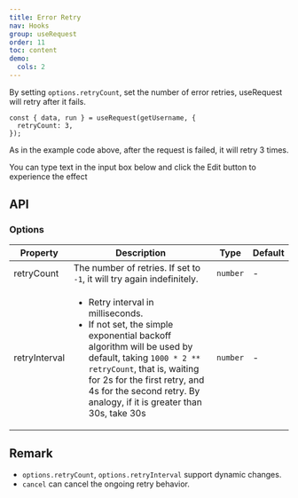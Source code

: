 ```yaml
---
title: Error Retry
nav: Hooks
group: useRequest
order: 11
toc: content
demo:
  cols: 2
---
```


By setting `options.retryCount`, set the number of error retries, useRequest will retry after it fails.

```tsx | pure
const { data, run } = useRequest(getUsername, {
  retryCount: 3,
});
```

As in the example code above, after the request is failed, it will retry 3 times.

You can type text in the input box below and click the Edit button to experience the effect

<code src="./demo/retry.tsx"></code>

## API

### Options

| Property | Description | Type | Default |
| --- | --- | --- | --- |
| retryCount | The number of retries. If set to `-1`, it will try again indefinitely. | `number` | - |
| retryInterval | <ul><li>Retry interval in milliseconds. </li><li>If not set, the simple exponential backoff algorithm will be used by default, taking `1000 * 2 ** retryCount`, that is, waiting for 2s for the first retry, and 4s for the second retry. By analogy, if it is greater than 30s, take 30s </li></ul> | `number` | - |

## Remark

- `options.retryCount`, `options.retryInterval` support dynamic changes.
- `cancel` can cancel the ongoing retry behavior.
